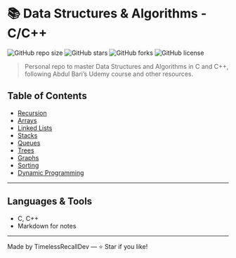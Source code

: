# 📚 Data Structures & Algorithms - C/C++

![GitHub repo size](https://img.shields.io/github/repo-size/TimelessRecallDev/Data-Structures-Algorithms)
![GitHub stars](https://img.shields.io/github/stars/TimelessRecallDev/Data-Structures-Algorithms?style=social)
![GitHub forks](https://img.shields.io/github/forks/TimelessRecallDev/Data-Structures-Algorithms?style=social)
![GitHub license](https://img.shields.io/github/license/TimelessRecallDev/Data-Structures-Algorithms)

> Personal repo to master Data Structures and Algorithms in C and C++, following Abdul Bari’s Udemy course and other resources.

## Table of Contents

- [Recursion](./Recursion/README.md)
- [Arrays](./Arrays/README.md)
- [Linked Lists](./LinkedLists/README.md)
- [Stacks](./Stacks/README.md)
- [Queues](./Queues/README.md)
- [Trees](./Trees/README.md)
- [Graphs](./Graphs/README.md)
- [Sorting](./Sorting/README.md)
- [Dynamic Programming](./DynamicProgramming/README.md)

---

## Languages & Tools

- C, C++
- Markdown for notes

---

Made by TimelessRecallDev — ⭐️ Star if you like!

